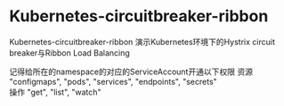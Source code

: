 # Kubernetes-circuitbreaker-ribbon
Kubernetes-circuitbreaker-ribbon 演示Kubernetes环境下的Hystrix circuit breaker与Ribbon Load Balancing

记得给所在的namespace的对应的ServiceAccount开通以下权限
资源 "configmaps", "pods", "services", "endpoints", "secrets"  
操作 "get", "list", "watch"  
